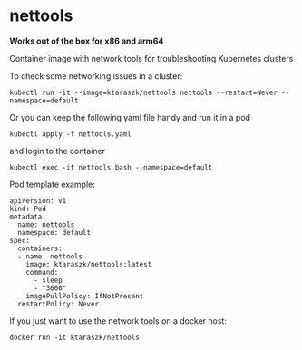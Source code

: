 # nettools
**Works out of the box for x86 and arm64**

Container image with network tools for troubleshooting Kubernetes clusters

To check some networking issues in a cluster:

`kubectl run -it --image=ktaraszk/nettools nettools --restart=Never --namespace=default`

Or you can keep the following yaml file handy and run it in a pod

`kubectl apply -f nettools.yaml`

and login to the container

`kubectl exec -it nettools bash --namespace=default`

Pod template example:
````
apiVersion: v1
kind: Pod
metadata:
  name: nettools
  namespace: default
spec:
  containers:
  - name: nettools
    image: ktaraszk/nettools:latest
    command:
      - sleep
      - "3600"
    imagePullPolicy: IfNotPresent
  restartPolicy: Never
````

If you just want to use the network tools on a docker host:

`docker run -it ktaraszk/nettools`
